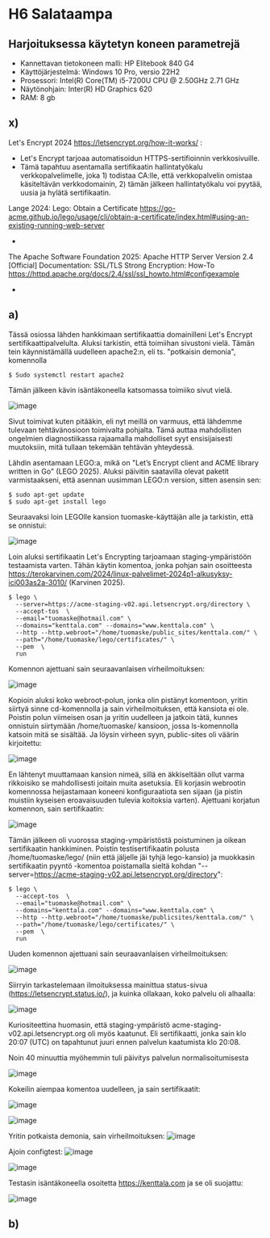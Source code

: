 # H6 Salataampa


## Harjoituksessa käytetyn koneen parametrejä

- Kannettavan tietokoneen malli: HP Elitebook 840 G4
- Käyttöjärjestelmä: Windows 10 Pro, versio 22H2
- Prosessori: Intel(R) Core(TM) i5-7200U CPU @ 2.50GHz 2.71 GHz
- Näytönohjain: Inter(R) HD Graphics 620
- RAM: 8 gb



## x)

Let's Encrypt 2024 https://letsencrypt.org/how-it-works/ :

- Let's Encrypt tarjoaa automatisoidun HTTPS-sertifioinnin verkkosivuille.
- Tämä tapahtuu asentamalla sertifikaatin hallintatyökalu verkkopalvelimelle, joka 1) todistaa CA:lle, että verkkopalvelin omistaa käsiteltävän verkkodomainin, 2) tämän jälkeen hallintatyökalu voi pyytää, uusia ja hylätä sertifikaatin.

Lange 2024: Lego: Obtain a Certificate https://go-acme.github.io/lego/usage/cli/obtain-a-certificate/index.html#using-an-existing-running-web-server

-

The Apache Software Foundation 2025: Apache HTTP Server Version 2.4 [Official] Documentation: SSL/TLS Strong Encryption: How-To https://httpd.apache.org/docs/2.4/ssl/ssl_howto.html#configexample

-


## a) 

Tässä osiossa lähden hankkimaan sertifikaattia domainilleni Let's Encrypt sertifikaattipalvelulta.
Aluksi tarkistin, että toimiihan sivustoni vielä. Tämän tein käynnistämällä uudelleen apache2:n, eli ts. "potkaisin demonia", komennolla

    $ Sudo systemctl restart apache2

Tämän jälkeen kävin isäntäkoneella katsomassa toimiiko sivut vielä.

![image](https://github.com/user-attachments/assets/a80a7ec9-e4cb-46cd-abf9-3ee2226e85ee)

Sivut toimivat kuten pitääkin, eli nyt meillä on varmuus, että lähdemme tulevaan tehtävänosioon toimivalta pohjalta. Tämä auttaa mahdollisten ongelmien diagnostiikassa rajaamalla mahdolliset syyt ensisijaisesti muutoksiin, mitä tullaan tekemään tehtävän yhteydessä.

Lähdin asentamaan LEGO:a, mikä on "Let’s Encrypt client and ACME library written in Go" (LEGO 2025). Aluksi päivitin saatavilla olevat paketit varmistaakseni, että asennan uusimman LEGO:n version, sitten asensin sen:

    $ sudo apt-get update
    $ sudo apt-get install lego

Seuraavaksi loin LEGOlle kansion tuomaske-käyttäjän alle ja tarkistin, että se onnistui:

![image](https://github.com/user-attachments/assets/ec3af4fc-7e14-467a-bd02-544b2e2fb0ee)

Loin aluksi sertifikaatin Let's Encrypting tarjoamaan staging-ympäristöön testaamista varten. Tähän käytin komentoa, jonka pohjan sain osoitteesta https://terokarvinen.com/2024/linux-palvelimet-2024p1-alkusyksy-ici003as2a-3010/ (Karvinen 2025).

    $ lego \
      --server=https://acme-staging-v02.api.letsencrypt.org/directory \
      --accept-tos  \
      --email="tuomaske@hotmail.com" \
      --domains="kenttala.com" --domains="www.kenttala.com" \
      --http --http.webroot="/home/tuomaske/public_sites/kenttala.com/" \
      --path="/home/tuomaske/lego/certificates/" \
      --pem  \
      run

Komennon ajettuani sain seuraavanlaisen virheilmoituksen:

![image](https://github.com/user-attachments/assets/73f5f42d-61ff-4998-8eb3-a42f8cdb8e74)

Kopioin aluksi koko webroot-polun, jonka olin pistänyt komentoon, yritin siirtyä sinne cd-komennolla ja sain virheilmoituksen, että kansiota ei ole. Poistin polun viimeisen osan ja yritin uudelleen ja jatkoin tätä, kunnes onnistuin siirtymään /home/tuomaske/ kansioon, jossa ls-komennolla katsoin mitä se sisältää. Ja löysin virheen syyn, public-sites oli väärin kirjoitettu:

![image](https://github.com/user-attachments/assets/6bcdee49-4698-463c-90cb-c1e4b7862a9d)

En lähtenyt muuttamaan kansion nimeä, sillä en äkkiseltään ollut varma rikkoisiko se mahdollisesti joitain muita asetuksia. Eli korjasin webrootin komennossa heijastamaan koneeni konfiguraatiota sen sijaan (ja pistin muistiin kyseisen eroavaisuuden tulevia koitoksia varten). Ajettuani korjatun komennon, sain sertifikaatin:

![image](https://github.com/user-attachments/assets/cb6b9985-0cc4-498c-88f0-f4a81fe229f0)

Tämän jälkeen oli vuorossa staging-ympäristöstä poistuminen ja oikean sertifikaatin hankkiminen. Poistin testisertifikaatin polusta /home/tuomaske/lego/ (niin että jäljelle jäi tyhjä lego-kansio) ja muokkasin sertifikaatin pyyntö -komentoa poistamalla sieltä kohdan "--server=https://acme-staging-v02.api.letsencrypt.org/directory":


    $ lego \
      --accept-tos  \
      --email="tuomaske@hotmail.com" \
      --domains="kenttala.com" --domains="www.kenttala.com" \
      --http --http.webroot="/home/tuomaske/publicsites/kenttala.com/" \
      --path="/home/tuomaske/lego/certificates/" \
      --pem  \
      run


Uuden komennon ajettuani sain seuraavanlaisen virheilmoituksen:

![image](https://github.com/user-attachments/assets/6c684377-79b5-41ba-ba2e-257c6a438ac2)

Siirryin tarkastelemaan ilmoituksessa mainittua status-sivua (https://letsencrypt.status.io/), ja kuinka ollakaan, koko palvelu oli alhaalla:

![image](https://github.com/user-attachments/assets/429b3e68-5aa2-4533-8ab4-76545d675235)

Kuriositeettina huomasin, että staging-ympäristö acme-staging-v02.api.letsencrypt.org oli myös kaatunut. Eli sertifikaatti, jonka sain klo 20:07 (UTC) on tapahtunut juuri ennen palvelun kaatumista klo 20:08.

Noin 40 minuuttia myöhemmin tuli päivitys palvelun normalisoitumisesta

![image](https://github.com/user-attachments/assets/0582734b-7da9-4b8b-930c-06a403efda83)

Kokeilin aiempaa komentoa uudelleen, ja sain sertifikaatit:

![image](https://github.com/user-attachments/assets/ee87be6b-90bc-430a-a0f2-bf5d61a0a04f)

![image](https://github.com/user-attachments/assets/2e156540-7222-4726-bafb-48b6faa03bdc)

Yritin potkaista demonia, sain virheilmoituksen:
![image](https://github.com/user-attachments/assets/02e3d580-e70c-4eef-a501-04734ab5ffec)

Ajoin configtest:
![image](https://github.com/user-attachments/assets/2f9d8492-26de-4d02-9bb7-6dbb1c693c07)

![image](https://github.com/user-attachments/assets/6a1a6709-9b28-4ea9-a703-703f845ec9cd)

Testasin isäntäkoneella osoitetta https://kenttala.com ja se oli suojattu:

![image](https://github.com/user-attachments/assets/c2c2b614-25c9-4a18-9b81-d9ad810d8fc3)

## b)
















    




